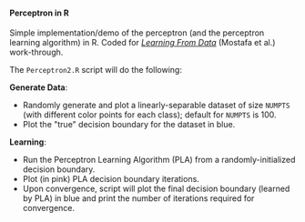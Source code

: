 #### Perceptron in R

Simple implementation/demo of the perceptron (and the perceptron learning algorithm) in R. Coded for [*Learning From Data*](https://work.caltech.edu/telecourse.html) (Mostafa et al.) work-through. 

The `Perceptron2.R` script will do the following: 

**Generate Data**: 

* Randomly generate and plot a linearly-separable dataset of size `NUMPTS` (with different color points for each class); default for `NUMPTS` is 100. 
* Plot the "true" decision boundary for the dataset in blue. 

**Learning**: 

* Run the Perceptron Learning Algorithm (PLA) from a randomly-initialized decision boundary. 
*  Plot (in pink) PLA decision boundary iterations.
*  Upon convergence, script will plot the final decision boundary (learned by PLA) in blue and print the number of iterations required for convergence. 